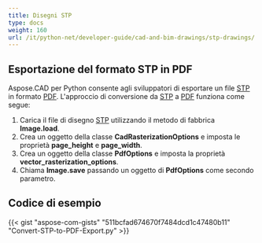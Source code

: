 ```yaml
---
title: Disegni STP
type: docs
weight: 160
url: /it/python-net/developer-guide/cad-and-bim-drawings/stp-drawings/
---
```


## **Esportazione del formato STP in PDF**

Aspose.CAD per Python consente agli sviluppatori di esportare un file [STP](https://docs.fileformat.com/3d/stp/) in formato [PDF](https://docs.fileformat.com/pdf/). L'approccio di conversione da [STP](https://docs.fileformat.com/3d/stp/) a [PDF](https://docs.fileformat.com/pdf/) funziona come segue:

1. Carica il file di disegno [STP](https://docs.fileformat.com/3d/stp/) utilizzando il metodo di fabbrica **Image.load**.
1. Crea un oggetto della classe **CadRasterizationOptions** e imposta le proprietà **page_height** e **page_width**.
1. Crea un oggetto della classe **PdfOptions** e imposta la proprietà **vector_rasterization_options**.
1. Chiama **Image.save** passando un oggetto di **PdfOptions** come secondo parametro.

## Codice di esempio

{{< gist "aspose-com-gists" "511bcfad674670f7484dcd1c47480b11" "Convert-STP-to-PDF-Export.py" >}}
